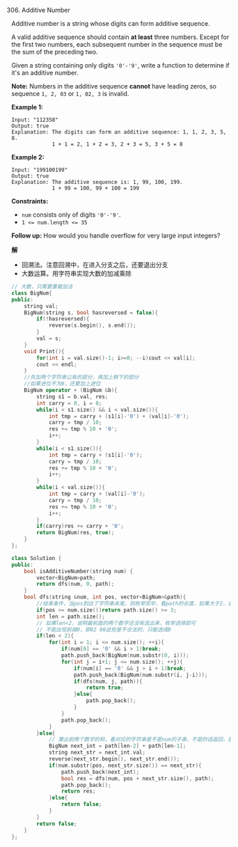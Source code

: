 306. Additive Number

Additive number is a string whose digits can form additive sequence.

A valid additive sequence should contain **at least** three numbers. Except for the first two numbers, each subsequent number in the sequence must be the sum of the preceding two.

Given a string containing only digits `'0'-'9'`, write a function to determine if it's an additive number.

**Note:** Numbers in the additive sequence **cannot** have leading zeros, so sequence `1, 2, 03` or `1, 02, 3` is invalid.

 

**Example 1:**

```
Input: "112358"
Output: true
Explanation: The digits can form an additive sequence: 1, 1, 2, 3, 5, 8. 
             1 + 1 = 2, 1 + 2 = 3, 2 + 3 = 5, 3 + 5 = 8
```

**Example 2:**

```
Input: "199100199"
Output: true
Explanation: The additive sequence is: 1, 99, 100, 199. 
             1 + 99 = 100, 99 + 100 = 199
```

 

**Constraints:**

- `num` consists only of digits `'0'-'9'`.
- `1 <= num.length <= 35`

**Follow up:**
How would you handle overflow for very large input integers?

**解**	

+ 回溯法。注意回溯中，在进入分支之后，还要退出分支
+ 大数运算。用字符串实现大数的加减乘除

```c++
// 大数，只需要重载加法
class BigNum{
public:
    string val;
    BigNum(string s, bool hasreversed = false){
        if(!hasreversed){
            reverse(s.begin(), s.end());
        }
        val = s;
    }
    void Print(){
        for(int i = val.size()-1; i>=0; --i)cout << val[i];
        cout << endl;
    }
    //先加两个字符串公有的部分，再加上剩下的部分
    //如果进位不为0，还要加上进位
    BigNum operator + (BigNum &b){
        string s1 = b.val, res;
        int carry = 0, i = 0;
        while(i < s1.size() && i < val.size()){
            int tmp = carry + (s1[i]-'0') + (val[i]-'0');
            carry = tmp / 10;
            res += tmp % 10 + '0';
            i++;
        }
        while(i < s1.size()){
            int tmp = carry + (s1[i]-'0');
            carry = tmp / 10;
            res += tmp % 10 + '0';
            i++;
        }
        while(i < val.size()){
            int tmp = carry + (val[i]-'0');
            carry = tmp / 10;
            res += tmp % 10 + '0';
            i++;
        }
        if(carry)res += carry + '0';
        return BigNum(res, true);
    }
};

class Solution {
public:
    bool isAdditiveNumber(string num) {
        vector<BigNum>path;
        return dfs(num, 0, path);
    }
    bool dfs(string &num, int pos, vector<BigNum>&path){
        //结束条件，当pos到达了字符串末尾，则枚举完毕，看path的长度，如果大于2，说明前面的枚举是成功的
        if(pos >= num.size())return path.size() >= 3;
        int len = path.size();
        // 如果len<2，说明最前面的两个数字还没有选出来，枚举选择即可
        // 不能出现前缀0，即02 00这些是不合法的，只能选成0
        if(len < 2){
            for(int i = 1; i <= num.size(); ++i){
                if(num[0] == '0' && i > 1)break;
                path.push_back(BigNum(num.substr(0, i)));
                for(int j = i+1; j <= num.size(); ++j){
                    if(num[i] == '0' && j > i + 1)break;
                    path.push_back(BigNum(num.substr(i, j-i)));
                    if(dfs(num, j, path)){
                        return true;
                    }else{
                        path.pop_back();
                    }
                }
                path.pop_back();
            }
        }else{
            // 算出前两个数字的和，看对应的字符串是不是num的子串，不是的话返回，是的话往后搜索
            BigNum next_int = path[len-2] + path[len-1];
            string next_str = next_int.val;
            reverse(next_str.begin(), next_str.end());
            if(num.substr(pos, next_str.size()) == next_str){
                path.push_back(next_int);
                bool res = dfs(num, pos + next_str.size(), path);
                path.pop_back();
                return res;
            }else{
                return false;
            }
        }
        return false;
    }
};

```

